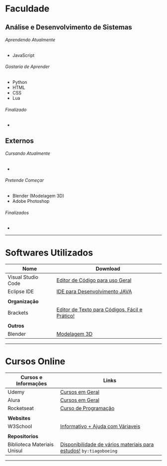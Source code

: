 # Faculdade
## Análise e Desenvolvimento de Sistemas
###### Aprendendo Atualmente
- JavaScript

###### Gostaria de Aprender
- Python
- HTML
- CSS
- Lua

###### Finalizado
-

## Externos
###### Cursando Atualmente
-

###### Pretende Começar
- Blender (Modelagem 3D)
- Adobe Photoshop

###### Finalizados
-

---
# Softwares Utilizados

| Nome                          | Download                                                                                                               |
| -------------------------------- | ---------------------------------------------------------------------------------------------------------------------------------|
| Visual Studio Code               | [Editor de Código para uso Geral]([https://www.udemy.com/pt/](https://code.visualstudio.com))                                    |
| Eclipse IDE                      | [IDE para Desenvolvimento JAVA](https://www.alura.com.br)                                                                        |
|                                  |                                                                                                                                  |
| **Organização**                  |                                                                                                                                  |
| Brackets                         | [Editor de Texto para Códigos, Fácil e Prático!](https://brackets.io)                                                            |
|                                  |                                                                                                                                  |
| **Outros**                       |                                                                                                                                  |
| Blender                          | [Modelagem 3D](https://www.blender.org)                                                                                          |

---
# Cursos Online

| Cursos e Informações                          | Links                                                                                                               |
| -------------------------------- | ---------------------------------------------------------------------------------------------------------------------------------|
| Udemy                            | [Cursos em Geral](https://www.udemy.com/pt/)                                                                                     |
| Alura                            | [Cursos em Geral](https://www.alura.com.br)                                                                                      |
| Rocketseat                       | [Curso de Programação](https://www.rocketseat.com.br)                                                                            |
|                                  |                                                                                                                                  |
| **Websites**                     |                                                                                                                                  |
| W3School                         | [Informativo + Ajuda com Váriaveis](https://www.w3schools.com)                                                                   |
|                                  |                                                                                                                                  |
| **Repositorios**                 |                                                                                                                                  |
| Biblioteca Materiais Unisul      | [Disponibilidade de vários materiais para estudos!](https://github.com/computacaoUnisul) `by:tiagoboeing`                        |

----
